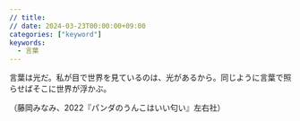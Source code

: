 ```yaml
---
// title: 
// date: 2024-03-23T00:00:00+09:00
categories: ["keyword"]
keywords:
  - 言葉
---
```

言葉は光だ。私が目で世界を見ているのは、光があるから。同じように言葉で照らせばそこに世界が浮かぶ。

（藤岡みなみ、2022『パンダのうんこはいい匂い』左右社）